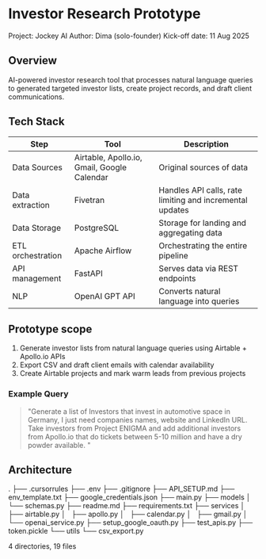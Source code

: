 
# Investor Research Prototype
Project: Jockey AI
Author: Dima (solo-founder)
Kick-off date: 11 Aug 2025

## Overview
AI-powered investor research tool that processes natural language queries to generated targeted investor lists, create project records, and draft client communications.

## Tech Stack
| Step | Tool | Description |
|------|------|-------------|
| Data Sources | Airtable, Apollo.io, Gmail, Google Calendar | Original sources of data |
| Data extraction | Fivetran | Handles API calls, rate limiting and incremental updates |
| Data Storage | PostgreSQL | Storage for landing and aggregating data |
| ETL orchestration | Apache Airflow | Orchestrating the entire pipeline |
| API management | FastAPI | Serves data via REST endpoints |
| NLP | OpenAI GPT API | Converts natural language into queries |

## Prototype scope
1. Generate investor lists from natural language queries using Airtable + Apollo.io APIs
2. Export CSV and draft client emails with calendar availability
3. Create Airtable projects and mark warm leads from previous projects

### Example Query
> "Generate a list of Investors that invest in automotive space in Germany, I just need companies names, website and LinkedIn URL. Take investors from Project ENIGMA and add additional investors from Apollo.io that do tickets between 5-10 million and have a dry powder available. "

## Architecture
.
├── .cursorrules
├── .env
├── .gitignore
├── API_SETUP.md
├── env_template.txt
├── google_credentials.json
├── main.py
├── models
│   └── schemas.py
├── readme.md
├── requirements.txt
├── services
│   ├── airtable.py
│   ├── apollo.py
│   ├── calendar.py
│   ├── gmail.py
│   └── openai_service.py
├── setup_google_oauth.py
├── test_apis.py
├── token.pickle
└── utils
    └── csv_export.py

4 directories, 19 files
